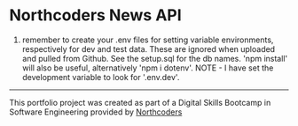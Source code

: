 # Northcoders News API
1. remember to create your .env files for setting variable environments, respectively for dev and test data. These are ignored when uploaded and pulled from Github. See the setup.sql for the db names. 'npm install' will also be useful, alternatively 'npm i dotenv'. NOTE - I have set the development variable to look for '.env.dev'.

--- 

This portfolio project was created as part of a Digital Skills Bootcamp in Software Engineering provided by [Northcoders](https://northcoders.com/)
